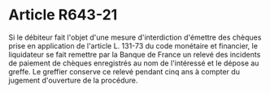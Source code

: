 # Article R643-21

Si le débiteur fait l'objet d'une mesure d'interdiction d'émettre des chèques prise en application de l'article L. 131-73 du code monétaire et financier, le liquidateur se fait remettre par la Banque de France un relevé des incidents de paiement de chèques enregistrés au nom de l'intéressé et le dépose au greffe. Le greffier conserve ce relevé pendant cinq ans à compter du jugement d'ouverture de la procédure.
